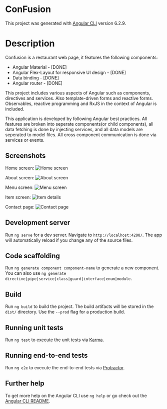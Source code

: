 # ConFusion

This project was generated with [Angular CLI](https://github.com/angular/angular-cli) version 6.2.9.

# Description
Confusion is a restaurant web page, it features the following components:

* Angular Material - [DONE]
* Angular Flex-Layout for responsive UI design - [DONE]
* Data binding - [DONE]
* Angular router - [DONE]

This project includes various aspects of Angular such as components, directives and services. Also template-driven forms and reactive forms.
Observables, reactive programming and RxJS in the context of Angular is included.

This application is developed by following Angular best practices.
All features are broken into seperate components(or child components), all data fetching is done by injecting services, and all data models are seperated to model files. 
All cross component communication is done via services or events.

## Screenshots
Home screen:
![Home screen](https://i.imgur.com/GFk5CxO.png)

About screen:
![About screen](https://i.imgur.com/hhehtOW.png)

Menu screen:
![Menu screen](https://i.imgur.com/typO2sI.png)

Item screen:
![Item details](https://i.imgur.com/ZWDYy9H.png)

Contact page:
![Contact page](https://i.imgur.com/5tR35FU.png)


## Development server

Run `ng serve` for a dev server. Navigate to `http://localhost:4200/`. The app will automatically reload if you change any of the source files.

## Code scaffolding

Run `ng generate component component-name` to generate a new component. You can also use `ng generate directive|pipe|service|class|guard|interface|enum|module`.

## Build

Run `ng build` to build the project. The build artifacts will be stored in the `dist/` directory. Use the `--prod` flag for a production build.

## Running unit tests

Run `ng test` to execute the unit tests via [Karma](https://karma-runner.github.io).

## Running end-to-end tests

Run `ng e2e` to execute the end-to-end tests via [Protractor](http://www.protractortest.org/).

## Further help

To get more help on the Angular CLI use `ng help` or go check out the [Angular CLI README](https://github.com/angular/angular-cli/blob/master/README.md).
